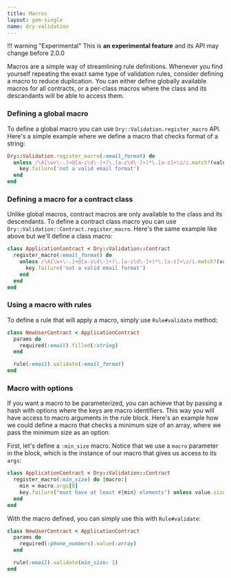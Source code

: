```yaml
---
title: Macros
layout: gem-single
name: dry-validation
---
```


!!! warning "Experimental"
    This is **an experimental feature** and its API may change before 2.0.0

Macros are a simple way of streamlining rule definitions. Whenever you find yourself repeating the exact same type of validation rules, consider defining a macro to reduce duplication. You can either define globally available macros for all contracts, or a per-class macros where the class and its descandants will be able to access them.

### Defining a global macro

To define a global macro you can use `Dry::Validation.register_macro` API. Here's a simple example where we define a macro that checks format of a string:

```ruby
Dry::Validation.register_macro(:email_format) do
  unless /\A[\w+\-.]+@[a-z\d\-]+(\.[a-z\d\-]+)*\.[a-z]+\z/i.match?(value)
    key.failure('not a valid email format')
  end
end
```

### Defining a macro for a contract class

Unlike global macros, contract macros are only available to the class and its descendants. To define a contract class macro you can use `Dry::Validation::Contract.register_macro`. Here's the same example like above but we'll define a class macro:

```ruby
class ApplicationContract < Dry::Validation::Contract
  register_macro(:email_format) do
    unless /\A[\w+\-.]+@[a-z\d\-]+(\.[a-z\d\-]+)*\.[a-z]+\z/i.match?(value)
      key.failure('not a valid email format')
    end
  end
end
```

### Using a macro with rules

To define a rule that will apply a macro, simply use `Rule#validate` method:

```ruby
class NewUserContract < ApplicationContract
  params do
    required(:email).filled(:string)
  end

  rule(:email).validate(:email_format)
end
```

### Macro with options

If you want a macro to be parameterized, you can achieve that by passing a hash with options where the keys are macro identifiers. This way you will have access to macro arguments in the rule block. Here's an example how we could define a macro that checks a minimum size of an array, where we pass the minimum size as an option.

First, let's define a `:min_size` macro. Notice that we use a `macro` parameter in the block, which is the instance of our macro that gives us access to its `args`:

```ruby
class ApplicationContract < Dry::Validation::Contract
  register_macro(:min_size) do |macro:|
    min = macro.args[0]
    key.failure("must have at least #{min} elements") unless value.size >= min
  end
end
```

With the macro defined, you can simply use this with `Rule#validate`:

```ruby
class NewUserContract < ApplicationContract
  params do
    required(:phone_numbers).value(:array)
  end

  rule(:email).validate(min_size: 1)
end
```